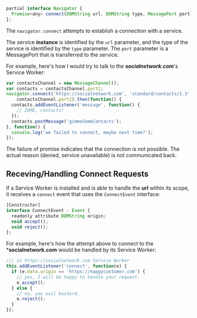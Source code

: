```js
partial interface Navigator {
  Promise<any> connect(DOMString url, DOMString type, MessagePort port);
};
```

The ```navigator.connect``` attempts to establish a connection with a service.

The service **instance** is identified by the ```url``` parameter, and the type of the service is identified by the ```type``` parameter. The ```port``` parameter is a MessagePort that is transferred to the service.

For example, here's how I would try to talk to the ***socialnetwork.com***'s Service Worker:

```js
var contactsChannel = new MessageChannel();
var contacts = contactsChannel.port1;
navigator.connect('https://socialnetwork.com', 'standard/contacts/1.3',
    contactsChannel.port2).then(function() {
  contacts.addEventListener('message', function() {
    // ZOMG, contacts!
  });
  contacts.postMessage('gimmeSomeContacts');
}, function() {
  console.log('we failed to connect, maybe next time?');
});
```

The failure of promise indicates that the connection is not possible. The actual reason (denied, service unavailable) is not communicated back.

## Receving/Handling Connect Requests

If a Service Worker is installed and is able to handle the **url** within its scope, it receives a ```connect``` event that uses the ```ConnectEvent``` interface:

```js
[Constructor]
interface ConnectEvent : Event {
  readonly attribute DOMString origin;
  void accept();
  void reject();
};
```

For example, here's how the attempt above to connect to the ***socialnetwork.com** would be handled by its Service Worker:

```js
/// in https://socialnetwork.com Service Worker
this.addEventListener('connect', function(e) {
  if (e.data.origin == 'https://happycustomer.com') {
    // yes, I will be happy to handle your request.
    e.accept();
  } else {
    // no, you evil basterd.
    e.reject();
  }
});
```
